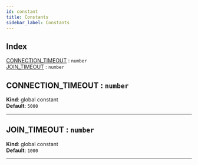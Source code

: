 ```yaml
---
id: constant
title: Constants
sidebar_label: Constants
---
```


## Index

<dl>
<dt><a href="#CONNECTION_TIMEOUT">CONNECTION_TIMEOUT</a> : <code>number</code></dt>
  <dd></dd>
  <dt><a href="#JOIN_TIMEOUT">JOIN_TIMEOUT</a> : <code>number</code></dt>
  <dd></dd>
  </dl>

<a name="CONNECTION_TIMEOUT"></a>

## CONNECTION_TIMEOUT : <code>number</code>

**Kind**: global constant  
**Default**: <code>5000</code>

---

<a name="JOIN_TIMEOUT"></a>

## JOIN_TIMEOUT : <code>number</code>

**Kind**: global constant  
**Default**: <code>1000</code>

---
